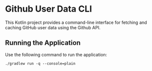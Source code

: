 # Github User Data CLI

This Kotlin project provides a command-line interface for fetching and caching GitHub user data using the Github API.


## Running the Application

Use the following command to run the application:

`./gradlew run -q --console=plain`
